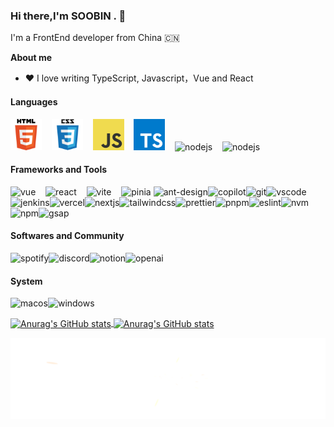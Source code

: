 ### Hi there,I'm SOOBIN . 👋

I'm a FrontEnd developer from China 🇨🇳

**About me**

- ❤️ I love writing TypeScript, Javascript，Vue and React

#### Languages

<img height="50" src="https://raw.githubusercontent.com/github/explore/80688e429a7d4ef2fca1e82350fe8e3517d3494d/topics/html/html.png" alt="html" />    <img height="50" src="https://raw.githubusercontent.com/github/explore/80688e429a7d4ef2fca1e82350fe8e3517d3494d/topics/css/css.png" alt="css" />    <img height="50" alt="javascript" src="https://raw.githubusercontent.com/github/explore/80688e429a7d4ef2fca1e82350fe8e3517d3494d/topics/javascript/javascript.png" >    <img height="50" alt="typescript" src="https://raw.githubusercontent.com/github/explore/80688e429a7d4ef2fca1e82350fe8e3517d3494d/topics/typescript/typescript.png" >    <img height="50" alt="nodejs" src="https://api.iconify.design/logos:nodejs.svg?color=%23888888" >    <img height="50" alt="nodejs" src="https://api.iconify.design/logos:mysql.svg?color=%23888888" >

#### Frameworks and Tools

<img height="50" src="https://api.iconify.design/logos:vue.svg?color=%23888888" alt="vue"  />    <img height="50" src="https://api.iconify.design/logos:react.svg?color=%23888888" alt="react"  />    <img height="50" src="https://api.iconify.design/logos:vitejs.svg?color=%23888888" alt="vite"  />    <img height="50" alt="pinia" src="https://api.iconify.design/logos:pinia.svg?color=%23888888" >
<img height="50" src="https://api.iconify.design/devicon:antdesign.svg?color=%23888888" alt="ant-design"  /><img height="50" src="https://api.iconify.design/logos:github-copilot.svg?color=%23888888" alt="copilot" /><img height="50" src="https://api.iconify.design/logos:git.svg?color=%23888888" alt="git" /><img height="50" src="https://api.iconify.design/logos:visual-studio-code.svg?color=%23888888" alt="vscode"  /><img height="50" src="https://api.iconify.design/logos:jenkins.svg?color=%23888888" alt="jenkins"  /><img height="50" alt="vercel" src="https://api.iconify.design/logos:vercel.svg?color=%23888888" ><img height="50" alt="nextjs" src="https://api.iconify.design/logos:nextjs.svg?color=%23888888" ><img height="50" alt="tailwindcss" src="https://api.iconify.design/logos:tailwindcss.svg?color=%23888888" ><img height="50" alt="prettier" src="https://api.iconify.design/logos:prettier.svg?color=%23888888" ><img height="50" alt="pnpm" src="https://api.iconify.design/logos:pnpm.svg?color=%23888888" ><img height="50" alt="eslint" src="https://api.iconify.design/logos:eslint.svg?color=%23888888" ><img height="50" alt="nvm" src="https://api.iconify.design/logos:nvm.svg?color=%23888888" ><img height="50" alt="npm" src="https://api.iconify.design/logos:npm.svg?color=%23888888" ><img height="50" alt="gsap" src="https://api.iconify.design/logos:greensock.svg?color=%23888888" >

#### Softwares and Community

<img height="50" alt="spotify" src="https://api.iconify.design/logos:spotify.svg?color=%23888888" ><img height="50" alt="discord" src="https://api.iconify.design/logos:discord.svg?color=%23888888" ><img height="50" alt="notion" src="https://api.iconify.design/logos:notion.svg?color=%23888888" ><img height="50" alt="openai" src="https://api.iconify.design/logos:openai.svg?color=%23888888" >

#### System

<img height="50" alt="macos" src="https://api.iconify.design/logos:macos.svg?color=%23888888" ><img height="50" alt="windows" src="https://api.iconify.design/logos:microsoft-windows.svg?color=%23888888" >

<a href="https://github.com/anuraghazra/github-readme-stats">
    <img align="center" src="https://github-readme-stats.vercel.app/api?username=soobin1104&show_icons=true&include_all_commits=true&theme=buefy&hide_border=true" alt="Anurag's GitHub stats" >
  </a>
  <a href="https://github.com/anuraghazra/github-readme-stats">
  <img align="center" src="https://github-readme-stats.vercel.app/api/top-langs/?username=soobin1104&layout=compact&theme=buefy&hide_border=true" alt="Anurag's GitHub stats" >
  </a>

![Animated Background](./bg.svg)
